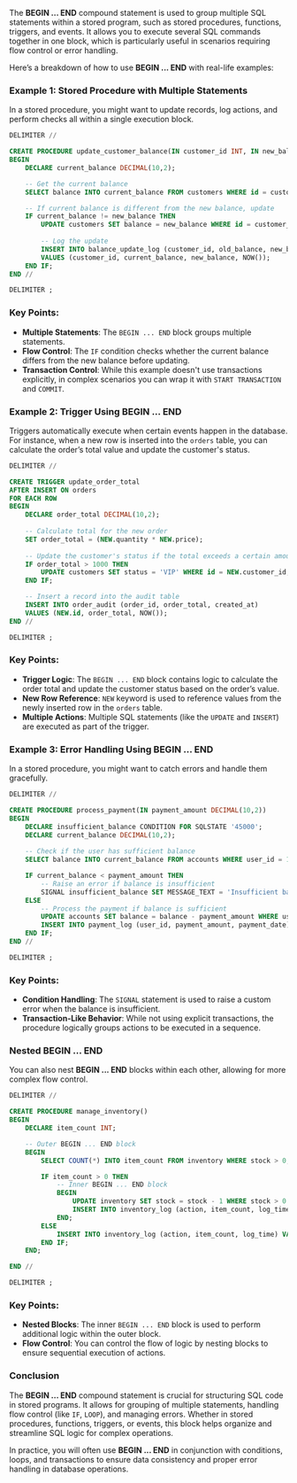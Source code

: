 The **BEGIN ... END** compound statement is used to group multiple SQL statements within a stored program, such as stored procedures, functions, triggers, and events. It allows you to execute several SQL commands together in one block, which is particularly useful in scenarios requiring flow control or error handling.

Here’s a breakdown of how to use **BEGIN ... END** with real-life examples:

### Example 1: **Stored Procedure with Multiple Statements**

In a stored procedure, you might want to update records, log actions, and perform checks all within a single execution block.

```sql
DELIMITER //

CREATE PROCEDURE update_customer_balance(IN customer_id INT, IN new_balance DECIMAL(10,2))
BEGIN
    DECLARE current_balance DECIMAL(10,2);

    -- Get the current balance
    SELECT balance INTO current_balance FROM customers WHERE id = customer_id;

    -- If current balance is different from the new balance, update
    IF current_balance != new_balance THEN
        UPDATE customers SET balance = new_balance WHERE id = customer_id;
        
        -- Log the update
        INSERT INTO balance_update_log (customer_id, old_balance, new_balance, update_time)
        VALUES (customer_id, current_balance, new_balance, NOW());
    END IF;
END //

DELIMITER ;
```

### Key Points:
- **Multiple Statements**: The `BEGIN ... END` block groups multiple statements.
- **Flow Control**: The `IF` condition checks whether the current balance differs from the new balance before updating.
- **Transaction Control**: While this example doesn't use transactions explicitly, in complex scenarios you can wrap it with `START TRANSACTION` and `COMMIT`.

### Example 2: **Trigger Using BEGIN ... END**

Triggers automatically execute when certain events happen in the database. For instance, when a new row is inserted into the `orders` table, you can calculate the order’s total value and update the customer's status.

```sql
DELIMITER //

CREATE TRIGGER update_order_total
AFTER INSERT ON orders
FOR EACH ROW
BEGIN
    DECLARE order_total DECIMAL(10,2);
    
    -- Calculate total for the new order
    SET order_total = (NEW.quantity * NEW.price);
    
    -- Update the customer's status if the total exceeds a certain amount
    IF order_total > 1000 THEN
        UPDATE customers SET status = 'VIP' WHERE id = NEW.customer_id;
    END IF;

    -- Insert a record into the audit table
    INSERT INTO order_audit (order_id, order_total, created_at)
    VALUES (NEW.id, order_total, NOW());
END //

DELIMITER ;
```

### Key Points:
- **Trigger Logic**: The `BEGIN ... END` block contains logic to calculate the order total and update the customer status based on the order’s value.
- **New Row Reference**: `NEW` keyword is used to reference values from the newly inserted row in the `orders` table.
- **Multiple Actions**: Multiple SQL statements (like the `UPDATE` and `INSERT`) are executed as part of the trigger.

### Example 3: **Error Handling Using BEGIN ... END**

In a stored procedure, you might want to catch errors and handle them gracefully.

```sql
DELIMITER //

CREATE PROCEDURE process_payment(IN payment_amount DECIMAL(10,2))
BEGIN
    DECLARE insufficient_balance CONDITION FOR SQLSTATE '45000';
    DECLARE current_balance DECIMAL(10,2);
    
    -- Check if the user has sufficient balance
    SELECT balance INTO current_balance FROM accounts WHERE user_id = 1;

    IF current_balance < payment_amount THEN
        -- Raise an error if balance is insufficient
        SIGNAL insufficient_balance SET MESSAGE_TEXT = 'Insufficient balance for payment';
    ELSE
        -- Process the payment if balance is sufficient
        UPDATE accounts SET balance = balance - payment_amount WHERE user_id = 1;
        INSERT INTO payment_log (user_id, payment_amount, payment_date) VALUES (1, payment_amount, NOW());
    END IF;
END //

DELIMITER ;
```

### Key Points:
- **Condition Handling**: The `SIGNAL` statement is used to raise a custom error when the balance is insufficient.
- **Transaction-Like Behavior**: While not using explicit transactions, the procedure logically groups actions to be executed in a sequence.

### Nested BEGIN ... END

You can also nest **BEGIN ... END** blocks within each other, allowing for more complex flow control.

```sql
DELIMITER //

CREATE PROCEDURE manage_inventory()
BEGIN
    DECLARE item_count INT;

    -- Outer BEGIN ... END block
    BEGIN
        SELECT COUNT(*) INTO item_count FROM inventory WHERE stock > 0;

        IF item_count > 0 THEN
            -- Inner BEGIN ... END block
            BEGIN
                UPDATE inventory SET stock = stock - 1 WHERE stock > 0 LIMIT 1;
                INSERT INTO inventory_log (action, item_count, log_time) VALUES ('Item Sold', 1, NOW());
            END;
        ELSE
            INSERT INTO inventory_log (action, item_count, log_time) VALUES ('No items in stock', 0, NOW());
        END IF;
    END;

END //

DELIMITER ;
```

### Key Points:
- **Nested Blocks**: The inner `BEGIN ... END` block is used to perform additional logic within the outer block.
- **Flow Control**: You can control the flow of logic by nesting blocks to ensure sequential execution of actions.

### Conclusion

The **BEGIN ... END** compound statement is crucial for structuring SQL code in stored programs. It allows for grouping of multiple statements, handling flow control (like `IF`, `LOOP`), and managing errors. Whether in stored procedures, functions, triggers, or events, this block helps organize and streamline SQL logic for complex operations. 

In practice, you will often use **BEGIN ... END** in conjunction with conditions, loops, and transactions to ensure data consistency and proper error handling in database operations.
